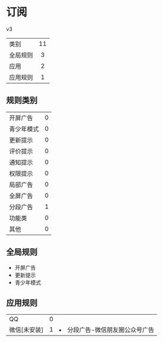 # 订阅

v3

|||
| - |:-:|
|类别|11|
|全局规则|3|
|应用|2|
|应用规则|1|

## 规则类别

|||
| - |:-:|
|开屏广告|0|
|青少年模式|0|
|更新提示|0|
|评价提示|0|
|通知提示|0|
|权限提示|0|
|局部广告|0|
|全屏广告|0|
|分段广告|1|
|功能类|0|
|其他|0|

## 全局规则

- 开屏广告
- 更新提示
- 青少年模式

## 应用规则

||||
| - |:-:|-|
|QQ|0||
|微信[未安装]|1|<li>分段广告-微信朋友圈公众号广告|
